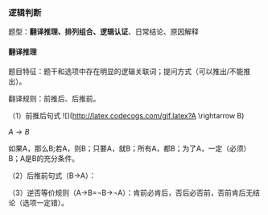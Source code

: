 ### 逻辑判断 
题型：**翻译推理、排列组合、逻辑认证**、日常结论、原因解释
#### 翻译推理
题目特征：题干和选项中存在明显的逻辑关联词；提问方式（可以推出/不能推出）。

翻译规则：前推后、后推前。

（1）前推后句式
![](http://latex.codecogs.com/gif.latex?A \rightarrow B)

$A \rightarrow B$

如果A，那么B;若A，则B；只要A，就B；所有A，都B；为了A，一定（必须）B；A是B的充分条件。

（2）后推前句式（B$\rightarrow$A）：

（3）逆否等价规则（A$\rightarrow$B=$\neg$B$\rightarrow$$\neg$A）：肯前必肯后，否后必否前，否前肯后无结论（选项一定错）。
